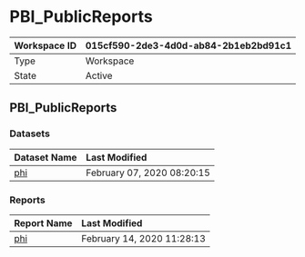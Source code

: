 



# PBI_PublicReports

|Workspace ID|015cf590-2de3-4d0d-ab84-2b1eb2bd91c1|
| :--- | :--- |
|Type|Workspace|
|State|Active|

## PBI_PublicReports

### Datasets

|Dataset Name|Last Modified|
| :--- | :--- |
|[phi](../Datasets/phi.md)|February 07, 2020 08:20:15|

### Reports

|Report Name|Last Modified|
| :--- | :--- |
|[phi](../Reports/phi.md)|February 14, 2020 11:28:13|
